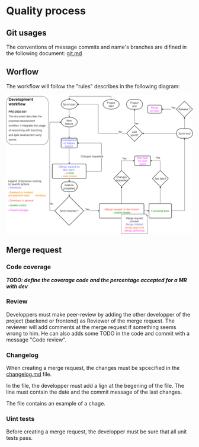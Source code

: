# Quality process

## Git usages

The conventions of message commits and name's branches are difined in the following document: [git.md](git.md)

## Worflow

The workflow will follow the "rules" describes in the following diagram:

![diagram](dev_worflow.png)

## Merge request

### Code coverage

***TODO: define the coverage code and the percentage accepted for a MR with dev***

### Review

Developpers must make peer-review by adding the other developper of the project (backend or frontend) as Reviewer of the merge request. 
The reviewer will add comments at the merge request if something seems wrong to him.
He can also adds some TODO in the code and commit with a message "Code review".

### Changelog

When creating a merge request, the changes must be spcecified in the [changelog.md](changelog.md) file.

In the file, the developper must add a lign at the begening of the file. The line must contain the date and the commit message of the last changes.

The file contains an example of a chage.

### Uint tests

Before creating a merge request, the developper must be sure that all unit tests pass.